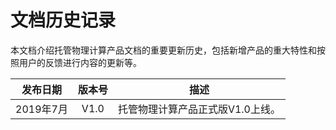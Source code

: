 # 文档历史记录

本文档介绍托管物理计算产品文档的重要更新历史，包括新增产品的重大特性和按照用户的反馈进行内容的更新等。<br />

|**发布日期**|**版本号**|**描述**|
|:--:|:--:|:--:|
|2019年7月|V1.0|托管物理计算产品正式版V1.0上线。|
